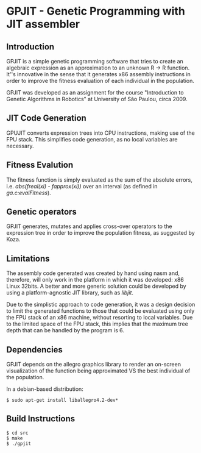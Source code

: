 GPJIT - Genetic Programming with JIT assembler
==============================================

Introduction
------------

GPJIT is a simple genetic programming software that tries to create an
algebraic expression as an approximation to an unknown R -> R function. It''s
innovative in the sense that it generates x86 assembly instructions in order to
improve the fitness evaluation of each individual in the population.

GPJIT was developed as an assignment for the course "Introduction to Genetic
Algorithms in Robotics" at University of São Paulou, circa 2009. 

JIT Code Generation
-------------------

GPUJIT converts expression trees into CPU instructions, making use of the FPU
stack. This simplifies code generation, as no local variables are necessary.

Fitness Evalution
-----------------
The fitness function is simply evaluated as the sum of the absolute errors,
i.e.  *abs(freal(xi) - fapprox(xi))* over an interval (as defined in
*ga.c:evalFitness*).

Genetic operators
-----------------
GPJIT generates, mutates and applies cross-over operators to the expression
tree in order to improve the population fitness, as suggested by Koza.

Limitations
-----------

The assembly code generated was created by hand using nasm and, therefore, will
only work in the platform in which it was developed: x86 Linux 32bits. A better
and more generic solution could be developed by using a platform-agnostic JIT
library, such as *libjit*.

Due to the simplistic approach to code generation, it was a design decision to
limit the generated functions to those that could be evaluated using only the
FPU stack of an x86 machine, without resorting to local variables. Due to the
limited space of the FPU stack, this implies that the maximum tree depth that
can be handled by the program is 6.

Dependencies
------------

GPJIT depends on the allegro graphics library to render an on-screen
visualization of the function being approximated VS the best individual of the
population.

In a debian-based distribution:

    $ sudo apt-get install liballegro4.2-dev*

Build Instructions
------------------

    $ cd src
    $ make
    $ ./gpjit
